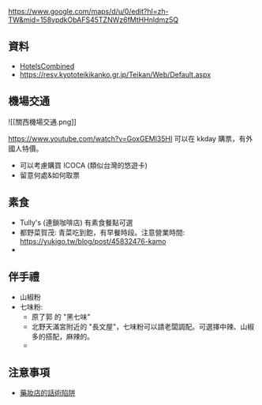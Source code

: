 https://www.google.com/maps/d/u/0/edit?hl=zh-TW&mid=158vpdkObAFS45TZNWz6fMtHHnIdmz5Q

## 資料
- [HotelsCombined](https://www.hotelscombined.com/)
- https://resv.kyototeikikanko.gr.jp/Teikan/Web/Default.aspx

## 機場交通
![[關西機場交通.png]]

https://www.youtube.com/watch?v=GoxGEMl35HI
可以在 kkday 購票，有外國人特價。
- 可以考慮購買 ICOCA (類似台灣的悠遊卡)
- 留意何處&如何取票

## 素食
- Tully's (連鎖咖啡店) 有素食餐點可選
- 都野菜賀茂: 青菜吃到飽，有早餐時段。注意營業時間: https://yukigo.tw/blog/post/45832476-kamo
- 

## 伴手禮
- 山椒粉
- 七味粉: 
	- 原了郭 的 "黑七味"
	- 北野天滿宮附近的 "長文屋"，七味粉可以請老闆調配。可選擇中辣、山椒多的搭配，麻辣的。
	- 


## 注意事項
- [藥妝店的話術陷阱](https://www.facebook.com/groups/2108024906179434/permalink/3395386450776600/?mibextid=S66gvF)

